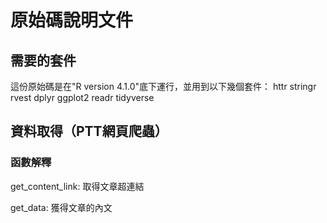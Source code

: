 # 原始碼說明文件

## 需要的套件

這份原始碼是在"R version 4.1.0"底下運行，並用到以下幾個套件：
httr
stringr
rvest
dplyr
ggplot2
readr
tidyverse


## 資料取得（PTT網頁爬蟲）

### 函數解釋
get_content_link: 取得文章超連結

get_data: 獲得文章的內文



